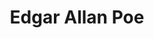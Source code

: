 ---
title: "Edgar Allan Poe"
hashtag: "edgar-allan-poe"
tags:
  - American
  - Author
  - Poet
  - Writer
  - Human Being
---